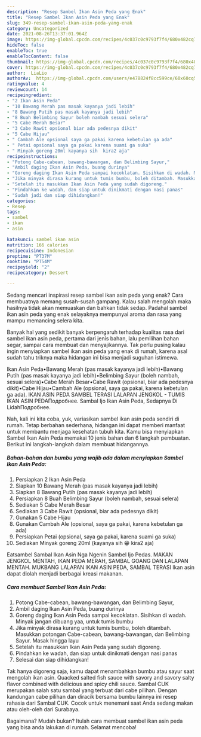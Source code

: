 ```yaml
---
description: "Resep Sambel Ikan Asin Peda yang Enak"
title: "Resep Sambel Ikan Asin Peda yang Enak"
slug: 349-resep-sambel-ikan-asin-peda-yang-enak
category: Uncategorized
date: 2021-08-26T13:37:01.964Z
image: https://img-global.cpcdn.com/recipes/4c037c0c9793f7f4/680x482cq70/sambel-ikan-asin-peda-foto-resep-utama.jpg
hideToc: false
enableToc: true
enableTocContent: false
thumbnail: https://img-global.cpcdn.com/recipes/4c037c0c9793f7f4/680x482cq70/sambel-ikan-asin-peda-foto-resep-utama.jpg
cover: https://img-global.cpcdn.com/recipes/4c037c0c9793f7f4/680x482cq70/sambel-ikan-asin-peda-foto-resep-utama.jpg
author:  LiaLio
authorAv:  https://img-global.cpcdn.com/users/e478824f8cc599ce/60x60cq50/avatar.jpg
ratingvalue: 4
reviewcount: 14
recipeingredient:
- "2 Ikan Asin Peda"
- "10 Bawang Merah pas masak kayanya jadi lebih"
- "8 Bawang Putih pas masak kayanya jadi lebih"
- "8 Buah Belimbing Sayur boleh nambah sesuai selera"
- "5 Cabe Merah Besar"
- "3 Cabe Rawit opsional biar ada pedesnya dikit"
- "5 Cabe Hijau"
- " Cambah Ale opsional saya ga pakai karena kebetulan ga ada"
- " Petai opsional saya ga pakai karena suami ga suka"
- " Minyak goreng 20ml kayanya sih  kira2 aja"
recipeinstructions:
- "Potong Cabe-cabean, bawang-bawangan, dan Belimbing Sayur,"
- "Ambil daging Ikan Asin Peda, buang durinya"
- "Goreng daging Ikan Asin Peda sampai kecoklatan. Sisihkan di wadah. Minyak jangan dibuang yaa, untuk tumis bumbu"
- "Jika minyak dirasa kurang untuk tumis bumbu, boleh ditambah. Masukkan potongan Cabe-cabean, bawang-bawangan, dan Belimbing Sayur. Masak hingga layu"
- "Setelah itu masukkan Ikan Asin Peda yang sudah digoreng."
- "Pindahkan ke wadah, dan siap untuk dinikmati dengan nasi panas"
- "Sudah jadi dan siap dihidangkan!"
categories:
- Resep
tags:
- sambel
- ikan
- asin

katakunci: sambel ikan asin 
nutrition: 166 calories
recipecuisine: Indonesian
preptime: "PT37M"
cooktime: "PT54M"
recipeyield: "2"
recipecategory: Dessert

---
```



Sedang mencari inspirasi resep sambel ikan asin peda yang enak? Cara membuatnya memang susah-susah gampang. Kalau salah mengolah maka hasilnya tidak akan memuaskan dan bahkan tidak sedap. Padahal sambel ikan asin peda yang enak selayaknya mempunyai aroma dan rasa yang mampu memancing selera kita.


Banyak hal yang sedikit banyak berpengaruh terhadap kualitas rasa dari sambel ikan asin peda, pertama dari jenis bahan, lalu pemilihan bahan segar, sampai cara membuat dan menyajikannya. Tak perlu pusing kalau ingin menyiapkan sambel ikan asin peda yang enak di rumah, karena asal sudah tahu triknya maka hidangan ini bisa menjadi suguhan istimewa.

Ikan Asin Peda•Bawang Merah (pas masak kayanya jadi lebih)•Bawang Putih (pas masak kayanya jadi lebih)•Belimbing Sayur (boleh nambah, sesuai selera)•Cabe Merah Besar•Cabe Rawit (opsional, biar ada pedesnya dikit)•Cabe Hijau•Cambah Ale (opsional, saya ga pakai, karena kebetulan ga ada). IKAN ASIN PEDA SAMBEL TERASI LALAPAN JENGKOL - TUMIS IKAN ASIN PEDAПодробнее. Sambal Ijo Ikan Asin Peda, Sedapnya Di LidahПодробнее.


Nah, kali ini kita coba, yuk, variasikan sambel ikan asin peda sendiri di rumah. Tetap berbahan sederhana, hidangan ini dapat memberi manfaat untuk membantu menjaga kesehatan tubuh kita. Kamu bisa menyiapkan Sambel Ikan Asin Peda memakai 10 jenis bahan dan 6 langkah pembuatan. Berikut ini langkah-langkah dalam membuat hidangannya.

<!--inarticleads1-->

##### Bahan-bahan dan bumbu yang wajib ada dalam menyiapkan Sambel Ikan Asin Peda:

1. Persiapkan 2 Ikan Asin Peda
1. Siapkan 10 Bawang Merah (pas masak kayanya jadi lebih)
1. Siapkan 8 Bawang Putih (pas masak kayanya jadi lebih)
1. Persiapkan 8 Buah Belimbing Sayur (boleh nambah, sesuai selera)
1. Sediakan 5 Cabe Merah Besar
1. Sediakan 3 Cabe Rawit (opsional, biar ada pedesnya dikit)
1. Gunakan 5 Cabe Hijau
1. Gunakan  Cambah Ale (opsional, saya ga pakai, karena kebetulan ga ada)
1. Persiapkan  Petai (opsional, saya ga pakai, karena suami ga suka)
1. Sediakan  Minyak goreng 20ml (kayanya sih 😁 kira2 aja)


Eatsambel Sambal Ikan Asin Nga Ngenin Sambel Ijo Pedas. MAKAN JENGKOL MENTAH, IKAN PEDA MERAH, SAMBAL GOANG DAN LALAPAN MENTAH. MUKBANG LALAPAN IKAN ASIN PEDA, SAMBAL TERASI Ikan asin dapat diolah menjadi berbagai kreasi makanan. 

<!--inarticleads2-->

##### Cara membuat Sambel Ikan Asin Peda:

1. Potong Cabe-cabean, bawang-bawangan, dan Belimbing Sayur,
1. Ambil daging Ikan Asin Peda, buang durinya
1. Goreng daging Ikan Asin Peda sampai kecoklatan. Sisihkan di wadah. Minyak jangan dibuang yaa, untuk tumis bumbu
1. Jika minyak dirasa kurang untuk tumis bumbu, boleh ditambah. Masukkan potongan Cabe-cabean, bawang-bawangan, dan Belimbing Sayur. Masak hingga layu
1. Setelah itu masukkan Ikan Asin Peda yang sudah digoreng.
1. Pindahkan ke wadah, dan siap untuk dinikmati dengan nasi panas
1. Selesai dan siap dihidangkan!

Tak hanya digoreng saja, kamu dapat menambahkan bumbu atau sayur saat mengolah ikan asin. Quacked salted fish sauce with savory and savory salty flavor combined with delicious and spicy chili sauce. Sambal CUK merupakan salah satu sambal yang terbuat dari cabe pilihan. Dengan kandungan cabe pilihan dan diracik bersama bumbu lainnya ini resep rahasia dari Sambal CUK. Cocok untuk menemani saat Anda sedang makan atau oleh-oleh dari Surabaya. 

Bagaimana? Mudah bukan? Itulah cara membuat sambel ikan asin peda yang bisa anda lakukan di rumah. Selamat mencoba!
